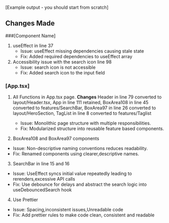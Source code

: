 [Example output - you should start from scratch]

## Changes Made

###[Component Name]

1. useEffect in line 37
   - Issue: useEffect missing dependencies causing stale state
   - Fix: Added required dependencies to useEffect array
2. Accessibility issue with the search icon line 98
   - Issue: search icon is not accessible
   - Fix: Added search icon to the input field

### [App.tsx]

1. All Functions in App.tsx page.
   <b>Changes</b>
   Header in line 79 converted to layout/Header.tsx,
   App in line 111 retained,
   BoxArea108 in line 45 converted to features/SearchBar,
   BoxArea97 in line 26 converted to layout/HeroSection,
   TagList in line 8 converted to features/Taglist
   - Issue: Monolithic page structure with multiple responsibilities.
   - Fix: Modularized structure into reusable feature based components.

2. BoxArea108 and BoxArea97 components

- Issue: Non-descriptive naming conventions reduces readability.
- Fix: Renamed components using clearer,descriptive names.

3.  SearchBar in line 15 and 16

- Issue: UseEffect syncs initial value repeatedly leading to rerenders,excessive API calls
- Fix: Use debounce for delays and abstract the search logic into useDebouncedSearch hook

4. Use Prettier

- Issue: Spacing,inconsistent issues,Unreadable code 
- Fix: Add prettier rules to make code clean, consistent and readable